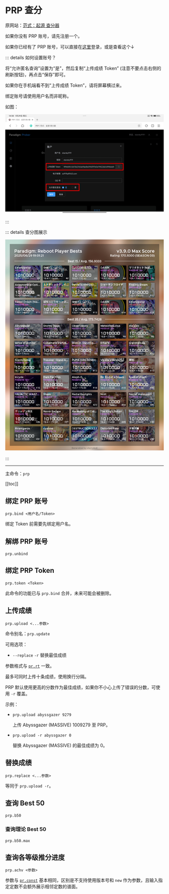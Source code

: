 # PRP 查分

原网站：[范式：起源 查分器](https://prp.icel.site/)

如果你没有 PRP 账号，请先注册一个。

如果你已经有了 PRP 账号，可以直接在[这里](/prp/)登录，或是查看这个↓

::: details 如何设置账号？

将“允许匿名查询”设置为“是”，然后复制“上传成绩 Token” (注意不要点击右侧的刷新按钮)，再点击“保存”即可。

如果你在手机端看不到“上传成绩 Token”，请将屏幕横过来。

绑定账号请使用用户名而非昵称。

如图：

![示例图片](/images/prp.jpg)

:::

::: details 查分图展示

![示例图片](/images/b50.jpg)

:::

---

主命令：`prp`

[[toc]]

## 绑定 PRP 账号

```
prp.bind <用户名/Token>
```

绑定 Token 前需要先绑定用户名。

## 解绑 PRP 账号

```
prp.unbind
```

## 绑定 PRP Token

```
prp.token <Token>
```

此命令的功能已与 `prp.bind` 合并，未来可能会被删除。

## 上传成绩

```
prp.upload <...参数>
```

命令别名：`prp.update`

可用选项：

- `--replace` `-r` 替换最佳成绩

参数格式与 [`pr.rt`](../#计算单曲-rating) 一致。

最多可同时上传十条成绩，使用换行分隔。

PRP 默认使用更高的分数作为最佳成绩，如果你不小心上传了错误的分数，可使用 `-r` 覆盖。

示例：

- `prp.upload abyssgazer 9279`

  上传 Abyssgazer (MASSIVE) 1009279 至 PRP。

- `prp.upload -r abyssgazer 0`

  替换 Abyssgazer (MASSIVE) 的最佳成绩为 0。

## 替换成绩

```
prp.replace <...参数>
```

等同于 `prp.upload -r`。

## 查询 Best 50

```
prp.b50
```

### 查询理论 Best 50

```
prp.b50.max
```

## 查询各等级推分进度

```
prp.achv <参数>
```

参数与 [`pr.const`](../#查询定数表) 基本相同，区别是不支持使用版本号和 `new` 作为参数，且输入指定定数不会额外展示相邻定数的谱面。